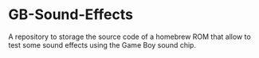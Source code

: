 GB-Sound-Effects
================

A repository to storage the source code of a homebrew ROM that allow to test some sound effects using the Game Boy sound chip.
